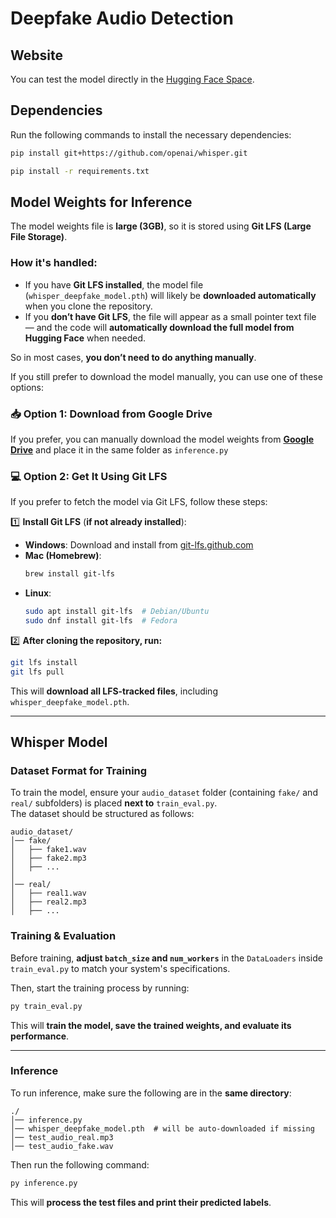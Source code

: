 # Deepfake Audio Detection

## Website

You can test the model directly in the [Hugging Face Space](https://huggingface.co/spaces/refikbklm/fake-audio-detector).

## Dependencies
Run the following commands to install the necessary dependencies:

```bash
pip install git+https://github.com/openai/whisper.git
```
```bash
pip install -r requirements.txt
```

## Model Weights for Inference

The model weights file is **large (3GB)**, so it is stored using **Git LFS (Large File Storage)**.

### How it's handled:

- If you have **Git LFS installed**, the model file (`whisper_deepfake_model.pth`) will likely be **downloaded automatically** when you clone the repository.
- If you **don’t have Git LFS**, the file will appear as a small pointer text file — and the code will **automatically download the full model from Hugging Face** when needed.

So in most cases, **you don’t need to do anything manually**.

If you still prefer to download the model manually, you can use one of these options:

### 📥 **Option 1: Download from Google Drive**
If you prefer, you can manually download the model weights from **[Google Drive](https://drive.google.com/file/d/13OUJ9D5oG3K4ci_CZpMWbLja5yApgWg0/view)** and place it in the same folder as `inference.py`

### 💻 **Option 2: Get It Using Git LFS**
If you prefer to fetch the model via Git LFS, follow these steps:

1️⃣ **Install Git LFS** (**if not already installed**):

   - **Windows**: Download and install from [git-lfs.github.com](https://git-lfs.github.com/)  
   - **Mac (Homebrew)**:  
     ```bash
     brew install git-lfs
     ```
   - **Linux**:  
     ```bash
     sudo apt install git-lfs  # Debian/Ubuntu
     sudo dnf install git-lfs  # Fedora
     ```

2️⃣ **After cloning the repository, run:**
   ```bash
   git lfs install
   git lfs pull
   ```

This will **download all LFS-tracked files**, including `whisper_deepfake_model.pth`.

---

## Whisper Model

### **Dataset Format for Training**
To train the model, ensure your `audio_dataset` folder (containing `fake/` and `real/` subfolders) is placed **next to** `train_eval.py`.  
The dataset should be structured as follows:

```
audio_dataset/
│── fake/
│   ├── fake1.wav
│   ├── fake2.mp3
│   ├── ...
│
│── real/
│   ├── real1.wav
│   ├── real2.mp3
│   ├── ...
```

### **Training & Evaluation**
Before training, **adjust `batch_size` and `num_workers`** in the `DataLoaders` inside `train_eval.py` to match your system's specifications.  

Then, start the training process by running:
```bash
py train_eval.py
```
This will **train the model, save the trained weights, and evaluate its performance**.

---

### **Inference**
To run inference, make sure the following are in the **same directory**:

```
./
│── inference.py
│── whisper_deepfake_model.pth  # will be auto-downloaded if missing
│── test_audio_real.mp3
│── test_audio_fake.wav
```

Then run the following command:
```bash
py inference.py
```
This will **process the test files and print their predicted labels**.
